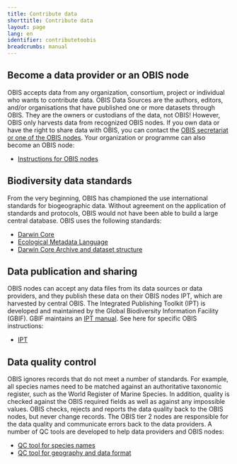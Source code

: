 ```yaml
---
title: Contribute data
shorttitle: Contribute data
layout: page
lang: en
identifier: contributetoobis
breadcrumbs: manual
---
```


<a class="anchor" name="become"></a>

## Become a data provider or an OBIS node

OBIS accepts data from any organization, consortium, project or individual who wants to contribute data. OBIS Data Sources are the authors, editors, and/or organisations that have published one or more datasets through OBIS. They are the owners or custodians of the data, not OBIS! However, OBIS only harvests data from recognized OBIS nodes. If you own data or have the right to share data with OBIS, you can contact the [OBIS secretariat or one of the OBIS nodes](/contact/). Your organization or programme can also become an OBIS node:

* [Instructions for OBIS nodes](/manual/nodes)

<a class="anchor" name="standards"></a>

## Biodiversity data standards

From the very beginning, OBIS has championed the use international standards for biogeographic data. Without agreement on the application of standards and protocols, OBIS would not have been able to build a large central database. OBIS uses the following standards:

* [Darwin Core](/manual/darwincore)
* [Ecological Metadata Language](/manual/eml)
* [Darwin Core Archive and dataset structure](/manual/dataformat)

<a class="anchor" name="publication"></a>

## Data publication and sharing

OBIS nodes can accept any data files from its data sources or data providers, and they publish these data on their OBIS nodes IPT, which are harvested by central OBIS. The Integrated Publishing Toolkit (IPT) is developed and maintained by the Global Biodiversity Information Facility (GBIF). GBIF maintains an [IPT manual](https://github.com/gbif/ipt/wiki/IPT2ManualNotes.wiki). See here for specific OBIS instructions:

* [IPT](/manual/ipt)

<a class="anchor" name="qc"></a>

## Data quality control

OBIS ignores records that do not meet a number of standards. For example, all species names need to be matched against an authoritative taxonomic register, such as the World Register of Marine Species. In addition, quality is checked against the OBIS required fields as well as against any impossible values. OBIS checks, rejects and reports the data quality back to the OBIS nodes, but never change records. The OBIS tier 2 nodes are responsible for the data quality and communicate errors back to the data providers. A number of QC tools are developed to help data providers and OBIS nodes:

* [QC tool for species names](/manual/namematching)
* [QC tool for geography and data format](/manual/lifewatchqc)
